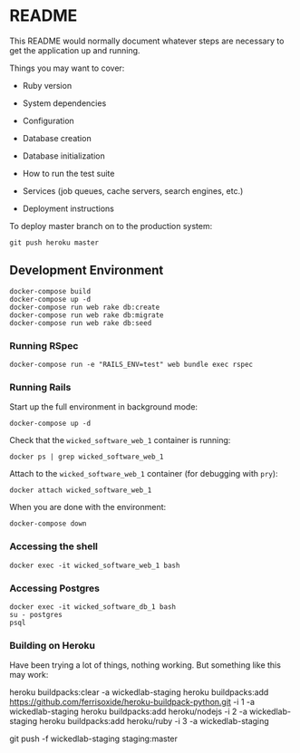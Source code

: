 # README

This README would normally document whatever steps are necessary to get the
application up and running.

Things you may want to cover:

* Ruby version

* System dependencies

* Configuration

* Database creation

* Database initialization

* How to run the test suite

* Services (job queues, cache servers, search engines, etc.)

* Deployment instructions

To deploy master branch on to the production system:

```
git push heroku master
```


## Development Environment

```
docker-compose build
docker-compose up -d
docker-compose run web rake db:create
docker-compose run web rake db:migrate
docker-compose run web rake db:seed
```

### Running RSpec

`docker-compose run -e "RAILS_ENV=test" web bundle exec rspec`

### Running Rails

Start up the full environment in background mode:

`docker-compose up -d`
 
Check that the `wicked_software_web_1` container is running:
 
`docker ps | grep wicked_software_web_1`

Attach to the `wicked_software_web_1` container (for debugging with `pry`): 

`docker attach wicked_software_web_1`

When you are done with the environment:

`docker-compose down`

### Accessing the shell

`docker exec -it wicked_software_web_1 bash`

### Accessing Postgres

```
docker exec -it wicked_software_db_1 bash
su - postgres
psql
```

### Building on Heroku

Have been trying a lot of things, nothing working. But something like this may work:

heroku buildpacks:clear -a wickedlab-staging
heroku buildpacks:add https://github.com/ferrisoxide/heroku-buildpack-python.git -i 1 -a wickedlab-staging
heroku buildpacks:add heroku/nodejs -i 2 -a wickedlab-staging
heroku buildpacks:add heroku/ruby -i 3 -a wickedlab-staging

git push -f wickedlab-staging staging:master 
